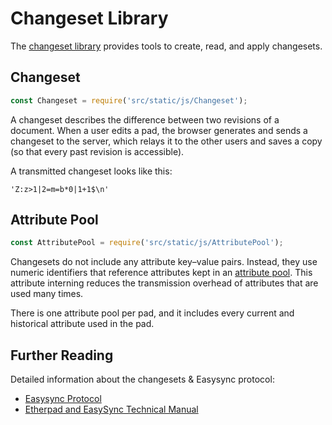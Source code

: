# Changeset Library

The [changeset
library](https://github.com/ether/etherpad-lite/blob/develop/src/static/js/Changeset.js)
provides tools to create, read, and apply changesets.

## Changeset

```javascript
const Changeset = require('src/static/js/Changeset');
```

A changeset describes the difference between two revisions of a document. When a
user edits a pad, the browser generates and sends a changeset to the server,
which relays it to the other users and saves a copy (so that every past revision
is accessible).

A transmitted changeset looks like this:

```
'Z:z>1|2=m=b*0|1+1$\n'
```

## Attribute Pool

```javascript
const AttributePool = require('src/static/js/AttributePool');
```

Changesets do not include any attribute key–value pairs. Instead, they use
numeric identifiers that reference attributes kept in an [attribute
pool](https://github.com/ether/etherpad-lite/blob/develop/src/static/js/AttributePool.js).
This attribute interning reduces the transmission overhead of attributes that
are used many times.

There is one attribute pool per pad, and it includes every current and
historical attribute used in the pad.

## Further Reading

Detailed information about the changesets & Easysync protocol:

* [Easysync Protocol](https://github.com/ether/etherpad-lite/blob/develop/doc/easysync/easysync-notes.pdf)
* [Etherpad and EasySync Technical Manual](https://github.com/ether/etherpad-lite/blob/develop/doc/easysync/easysync-full-description.pdf)
